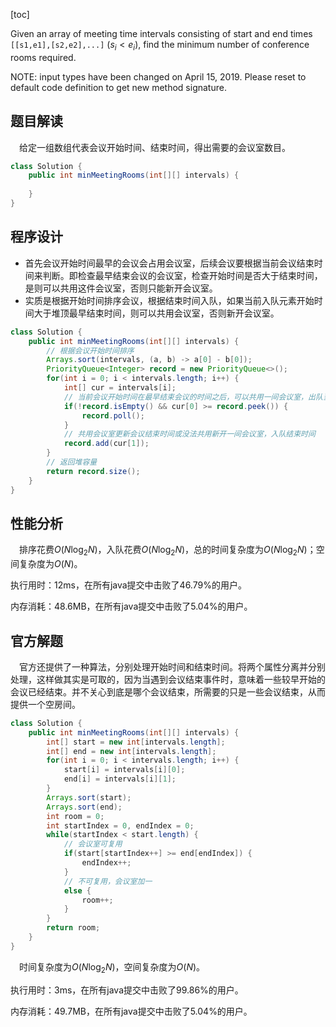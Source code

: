 [toc]

Given an array of meeting time intervals consisting of start and end times `[[s1,e1],[s2,e2],...]` $(s_i < e_i)$, find the minimum number of conference rooms required.

NOTE: input types have been changed on April 15, 2019. Please reset to default code definition to get new method signature.



## 题目解读

&emsp;给定一组数组代表会议开始时间、结束时间，得出需要的会议室数目。

```java
class Solution {
    public int minMeetingRooms(int[][] intervals) {
        
    }
}
```

## 程序设计

* 首先会议开始时间最早的会议会占用会议室，后续会议要根据当前会议结束时间来判断。即检查最早结束会议的会议室，检查开始时间是否大于结束时间，是则可以共用这件会议室，否则只能新开会议室。
* 实质是根据开始时间排序会议，根据结束时间入队，如果当前入队元素开始时间大于堆顶最早结束时间，则可以共用会议室，否则新开会议室。

```java
class Solution {
    public int minMeetingRooms(int[][] intervals) {
        // 根据会议开始时间排序
        Arrays.sort(intervals, (a, b) -> a[0] - b[0]);
        PriorityQueue<Integer> record = new PriorityQueue<>();
        for(int i = 0; i < intervals.length; i++) {
            int[] cur = intervals[i];
            // 当前会议开始时间在最早结束会议的时间之后，可以共用一间会议室，出队当前会议结束时间
            if(!record.isEmpty() && cur[0] >= record.peek()) {
                record.poll();
            }
            // 共用会议室更新会议结束时间或没法共用新开一间会议室，入队结束时间
            record.add(cur[1]);
        }
        // 返回堆容量
        return record.size();
    }
}
```

## 性能分析

&emsp;排序花费$O(N\log_2N)$，入队花费$O(N\log_2N)$，总的时间复杂度为$O(N\log_2N)$；空间复杂度为$O(N)$。

执行用时：12ms，在所有java提交中击败了46.79%的用户。

内存消耗：48.6MB，在所有java提交中击败了5.04%的用户。

## 官方解题

&emsp;官方还提供了一种算法，分别处理开始时间和结束时间。将两个属性分离并分别处理，这样做其实是可取的，因为当遇到会议结束事件时，意味着一些较早开始的会议已经结束。并不关心到底是哪个会议结束，所需要的只是一些会议结束，从而提供一个空房间。

```java
class Solution {
    public int minMeetingRooms(int[][] intervals) {
        int[] start = new int[intervals.length];
        int[] end = new int[intervals.length];
        for(int i = 0; i < intervals.length; i++) {
            start[i] = intervals[i][0];
            end[i] = intervals[i][1];
        }
        Arrays.sort(start);
        Arrays.sort(end);
        int room = 0;
        int startIndex = 0, endIndex = 0;
        while(startIndex < start.length) {
            // 会议室可复用
            if(start[startIndex++] >= end[endIndex]) {
                endIndex++;
            } 
            // 不可复用，会议室加一
            else {
                room++;
            }
        }
        return room;
    }
}
```

&emsp;时间复杂度为$O(N\log_2N)$，空间复杂度为$O(N)$。

执行用时：3ms，在所有java提交中击败了99.86%的用户。

内存消耗：49.7MB，在所有java提交中击败了5.04%的用户。